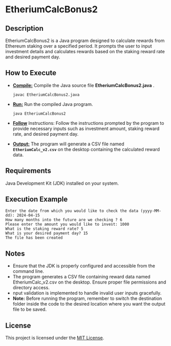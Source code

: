 # EtheriumCalcBonus2

## Description
EtheriumCalcBonus2 is a Java program designed to calculate rewards from Ethereum staking over a specified period.
It prompts the user to input investment details and calculates rewards based on the staking reward rate and desired payment day.

## How to Execute
- **[Compile:](#compile:)** Compile the Java source file **EtheriumCalcBonus2.java** .
  
  ```javac EtheriumCalcBonus2.java```
- **[Run:](#run:)** Run the compiled Java program.
  
  ```java EtheriumCalcBonus2```
- **[Follow](#follow:)** Instructions: Follow the instructions prompted by the program to provide necessary inputs such as investment amount, staking reward rate, and desired payment day.
- **[Output:](#output:)** The program will generate a CSV file named **`EtheriumCalc_v2.csv`** on the desktop containing the calculated reward data.

## Requirements
Java Development Kit (JDK) installed on your system.

## Execution Example
```Welcome to the investor center.
Enter the date from which you would like to check the data (yyyy-MM-dd): 2024-04-15
How many months into the future are we checking ? 6
Please enter the amount you would like to invest: 1000
What is the staking reward rate? 5
What is your desired payment day? 15
The file has been created
```

## Notes
- Ensure that the JDK is properly configured and accessible from the command line.
- The program generates a CSV file containing reward data named EtheriumCalc_v2.csv on the desktop. Ensure proper file permissions and directory access.
- nput validation is implemented to handle invalid user inputs gracefully.
- **Note:** Before running the program, remember to switch the destination folder inside the code to the desired location where you want the output file to be saved.

## License

This project is licensed under the [MIT License](LICENSE).
